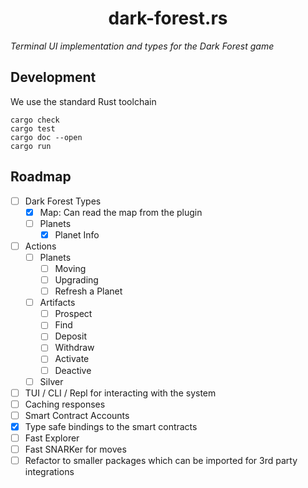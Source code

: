 # <h1 align="center"> dark-forest.rs </h1>

*Terminal UI implementation and types for the Dark Forest game*

## Development

We use the standard Rust toolchain

```
cargo check
cargo test
cargo doc --open
cargo run
```

## Roadmap

* [ ] Dark Forest Types
    * [x] Map: Can read the map from the plugin
    * [ ] Planets
        * [x] Planet Info
* [ ] Actions
    * [ ] Planets
        * [ ] Moving
        * [ ] Upgrading
        * [ ] Refresh a Planet
    * [ ] Artifacts
        * [ ] Prospect
        * [ ] Find
        * [ ] Deposit
        * [ ] Withdraw
        * [ ] Activate
        * [ ] Deactive
    * [ ] Silver
* [ ] TUI / CLI / Repl for interacting with the system
* [ ] Caching responses
* [ ] Smart Contract Accounts
* [x] Type safe bindings to the smart contracts
* [ ] Fast Explorer
* [ ] Fast SNARKer for moves
* [ ] Refactor to smaller packages which can be imported for 3rd party integrations
